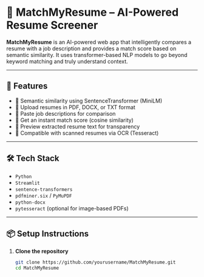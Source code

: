 # 📄 MatchMyResume – AI-Powered Resume Screener

**MatchMyResume** is an AI-powered web app that intelligently compares a resume with a job description and provides a match score based on semantic similarity. It uses transformer-based NLP models to go beyond keyword matching and truly understand context.

---

## 🚀 Features

- 🧠 Semantic similarity using SentenceTransformer (MiniLM)
- 📄 Upload resumes in PDF, DOCX, or TXT format
- 📝 Paste job descriptions for comparison
- 💯 Get an instant match score (cosine similarity)
- 🧹 Preview extracted resume text for transparency
- 🔄 Compatible with scanned resumes via OCR (Tesseract)

---

## 🛠️ Tech Stack

- `Python`
- `Streamlit`
- `sentence-transformers`
- `pdfminer.six` / `PyMuPDF`
- `python-docx`
- `pytesseract` (optional for image-based PDFs)

---

## 📦 Setup Instructions

1. **Clone the repository**
   ```bash
   git clone https://github.com/yourusername/MatchMyResume.git
   cd MatchMyResume
